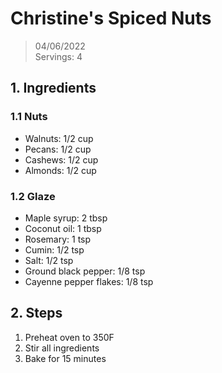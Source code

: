 # Christine's Spiced Nuts
> 04/06/2022 <br>
> Servings: 4

## 1. Ingredients

### 1.1 Nuts
- Walnuts: 1/2 cup
- Pecans: 1/2 cup
- Cashews: 1/2 cup
- Almonds: 1/2 cup

### 1.2 Glaze
- Maple syrup: 2 tbsp
- Coconut oil: 1 tbsp
- Rosemary: 1 tsp
- Cumin: 1/2 tsp
- Salt: 1/2 tsp
- Ground black pepper: 1/8 tsp
- Cayenne pepper flakes: 1/8 tsp

## 2. Steps
1. Preheat oven to 350F
2. Stir all ingredients
3. Bake for 15 minutes
